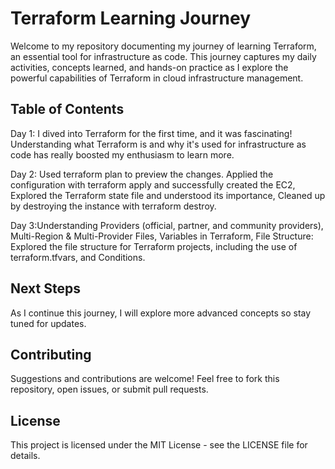 # Terraform Learning Journey

Welcome to my repository documenting my journey of learning Terraform, an essential tool for infrastructure as code. This journey captures my daily activities, concepts learned, and hands-on practice as I explore the powerful capabilities of Terraform in cloud infrastructure management.

## Table of Contents
Day 1:  I dived into Terraform for the first time, and it was fascinating! Understanding what Terraform is and why it's used for infrastructure as code has really boosted my enthusiasm to learn more.

Day 2: Used terraform plan to preview the changes. Applied the configuration with terraform apply and successfully created the EC2, Explored the Terraform state file and understood its importance, Cleaned up by destroying the instance with terraform destroy.

Day 3:Understanding Providers (official, partner, and community providers), 
Multi-Region & Multi-Provider Files, Variables in Terraform, File Structure: Explored the file structure for Terraform projects, including the use of terraform.tfvars, and Conditions.

## Next Steps
As I continue this journey, I will explore more advanced concepts so stay tuned for updates.

## Contributing
Suggestions and contributions are welcome! Feel free to fork this repository, open issues, or submit pull requests.

## License
This project is licensed under the MIT License - see the LICENSE file for details.
